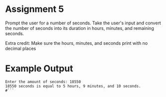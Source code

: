 # Assignment 5
Prompt the user for a number of seconds. Take the user's input and convert the number of seconds into its duration in hours, minutes, and remaining seconds.

Extra credit: Make sure the hours, minutes, and seconds print with no decimal places

# Example Output

```tokyo:~/LearningC/# ./assignment5
Enter the amount of seconds: 18550
18550 seconds is equal to 5 hours, 9 minutes, and 10 seconds. 
#```

